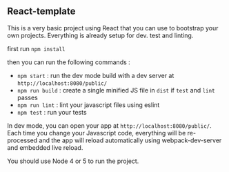 React-template
-----------------

This is a very basic project using React that you can use to bootstrap your own projects. Everything is already setup for dev. test and linting.

first run `npm install`

then you can run the following commands :

* `npm start` : run the dev mode build with a dev server at `http://localhost:8080/public/`
* `npm run build` : create a single minified JS file in `dist` if `test` and `lint` passes
* `npm run lint` : lint your javascript files using eslint
* `npm test` : run your tests

In dev mode, you can open your app at `http://localhost:8080/public/`.
Each time you change your Javascript code, everything will be re-processed and the app will reload automatically using webpack-dev-server and embedded live reload.

You should use Node 4 or 5 to run the project.
